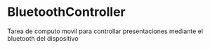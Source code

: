 # BluetoothController
Tarea de computo movil para controllar presentaciones mediante el bluetooth del dispositivo
